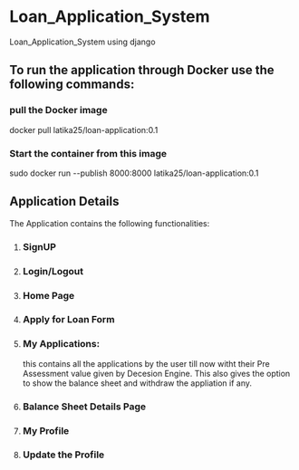 # Loan_Application_System
Loan_Application_System using django
## To run the application through Docker use the following commands:
### pull the Docker image  
docker pull latika25/loan-application:0.1
### Start the container from this image
sudo docker run --publish 8000:8000  latika25/loan-application:0.1 

## Application Details

The Application contains the following functionalities:

1. ### SignUP

2. ### Login/Logout

3. ### Home Page

4. ### Apply for Loan Form

5. ### My Applications: 
    this contains all the applications by the user till now witht their Pre Assessment value given by Decesion Engine. This also gives the option to show the balance sheet and withdraw the appliation if any.
   
6. ### Balance Sheet Details Page
   
7. ### My Profile
    
8. ### Update the Profile 

